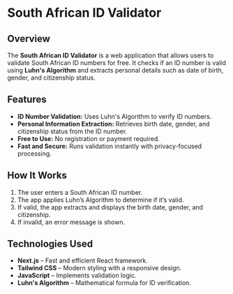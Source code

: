# South African ID Validator

## Overview
The **South African ID Validator** is a web application that allows users to validate South African ID numbers for free. It checks if an ID number is valid using **Luhn's Algorithm** and extracts personal details such as date of birth, gender, and citizenship status.

## Features
- **ID Number Validation:** Uses Luhn's Algorithm to verify ID numbers.
- **Personal Information Extraction:** Retrieves birth date, gender, and citizenship status from the ID number.
- **Free to Use:** No registration or payment required.
- **Fast and Secure:** Runs validation instantly with privacy-focused processing.

## How It Works
1. The user enters a South African ID number.
2. The app applies Luhn’s Algorithm to determine if it’s valid.
3. If valid, the app extracts and displays the birth date, gender, and citizenship.
4. If invalid, an error message is shown.

## Technologies Used
- **Next.js** – Fast and efficient React framework.
- **Tailwind CSS** – Modern styling with a responsive design.
- **JavaScript** – Implements validation logic.
- **Luhn's Algorithm** – Mathematical formula for ID verification.

